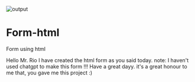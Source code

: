 ![output](https://github.com/user-attachments/assets/b3ad08c4-54cd-463f-8a89-4b39d7e450d4)
# Form-html
Form using html

Hello Mr. Rio I have created the html form as you said today.
note: I haven't used chatgpt to make this form !!!
Have a great dayy. it's a great honour to me that, you gave me this project :)
